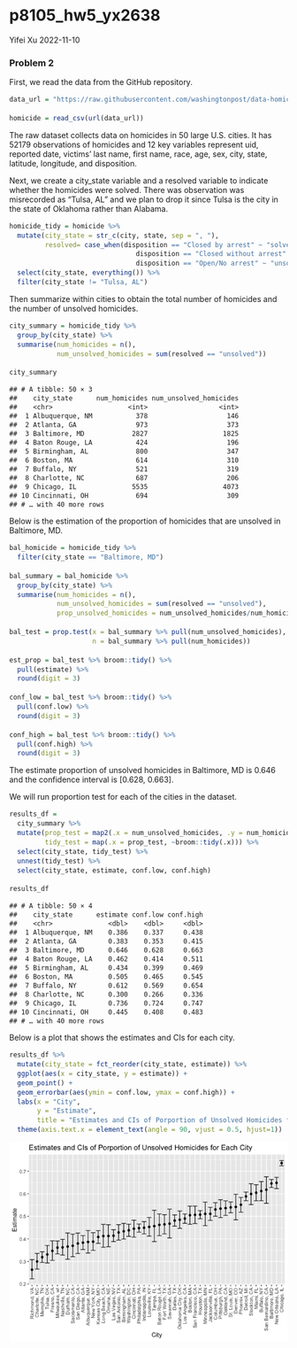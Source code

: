 p8105_hw5_yx2638
================
Yifei Xu
2022-11-10

### Problem 2

First, we read the data from the GitHub repository.

``` r
data_url = "https://raw.githubusercontent.com/washingtonpost/data-homicides/master/homicide-data.csv"

homicide = read_csv(url(data_url)) 
```

The raw dataset collects data on homicides in 50 large U.S. cities. It
has 52179 observations of homicides and 12 key variables represent uid,
reported date, victims’ last name, first name, race, age, sex, city,
state, latitude, longitude, and disposition.

Next, we create a city_state variable and a resolved variable to
indicate whether the homicides were solved. There was observation was
misrecorded as “Tulsa, AL” and we plan to drop it since Tulsa is the
city in the state of Oklahoma rather than Alabama.

``` r
homicide_tidy = homicide %>%
  mutate(city_state = str_c(city, state, sep = ", "),
         resolved= case_when(disposition == "Closed by arrest" ~ "solved",
                                disposition == "Closed without arrest" ~ "unsolved",
                                disposition == "Open/No arrest" ~ "unsolved")) %>% 
  select(city_state, everything()) %>%
  filter(city_state != "Tulsa, AL")
```

Then summarize within cities to obtain the total number of homicides and
the number of unsolved homicides.

``` r
city_summary = homicide_tidy %>%
  group_by(city_state) %>%
  summarise(num_homicides = n(),
            num_unsolved_homicides = sum(resolved == "unsolved")) 

city_summary 
```

    ## # A tibble: 50 × 3
    ##    city_state      num_homicides num_unsolved_homicides
    ##    <chr>                   <int>                  <int>
    ##  1 Albuquerque, NM           378                    146
    ##  2 Atlanta, GA               973                    373
    ##  3 Baltimore, MD            2827                   1825
    ##  4 Baton Rouge, LA           424                    196
    ##  5 Birmingham, AL            800                    347
    ##  6 Boston, MA                614                    310
    ##  7 Buffalo, NY               521                    319
    ##  8 Charlotte, NC             687                    206
    ##  9 Chicago, IL              5535                   4073
    ## 10 Cincinnati, OH            694                    309
    ## # … with 40 more rows

Below is the estimation of the proportion of homicides that are unsolved
in Baltimore, MD.

``` r
bal_homicide = homicide_tidy %>%
  filter(city_state == "Baltimore, MD")

bal_summary = bal_homicide %>%
  group_by(city_state) %>%
  summarise(num_homicides = n(),
            num_unsolved_homicides = sum(resolved == "unsolved"),
            prop_unsolved_homicides = num_unsolved_homicides/num_homicides) 

bal_test = prop.test(x = bal_summary %>% pull(num_unsolved_homicides),
                     n = bal_summary %>% pull(num_homicides))

est_prop = bal_test %>% broom::tidy() %>%
  pull(estimate) %>%
  round(digit = 3)

conf_low = bal_test %>% broom::tidy() %>%
  pull(conf.low) %>%
  round(digit = 3)

conf_high = bal_test %>% broom::tidy() %>%
  pull(conf.high) %>%
  round(digit = 3)
```

The estimate proportion of unsolved homicides in Baltimore, MD is 0.646
and the confidence interval is \[0.628, 0.663\].

We will run proportion test for each of the cities in the dataset.

``` r
results_df = 
  city_summary %>% 
  mutate(prop_test = map2(.x = num_unsolved_homicides, .y = num_homicides, ~prop.test(x = .x, n = .y)),
         tidy_test = map(.x = prop_test, ~broom::tidy(.x))) %>% 
  select(city_state, tidy_test) %>% 
  unnest(tidy_test) %>% 
  select(city_state, estimate, conf.low, conf.high)

results_df
```

    ## # A tibble: 50 × 4
    ##    city_state      estimate conf.low conf.high
    ##    <chr>              <dbl>    <dbl>     <dbl>
    ##  1 Albuquerque, NM    0.386    0.337     0.438
    ##  2 Atlanta, GA        0.383    0.353     0.415
    ##  3 Baltimore, MD      0.646    0.628     0.663
    ##  4 Baton Rouge, LA    0.462    0.414     0.511
    ##  5 Birmingham, AL     0.434    0.399     0.469
    ##  6 Boston, MA         0.505    0.465     0.545
    ##  7 Buffalo, NY        0.612    0.569     0.654
    ##  8 Charlotte, NC      0.300    0.266     0.336
    ##  9 Chicago, IL        0.736    0.724     0.747
    ## 10 Cincinnati, OH     0.445    0.408     0.483
    ## # … with 40 more rows

Below is a plot that shows the estimates and CIs for each city.

``` r
results_df %>%
  mutate(city_state = fct_reorder(city_state, estimate)) %>%
  ggplot(aes(x = city_state, y = estimate)) +
  geom_point() +
  geom_errorbar(aes(ymin = conf.low, ymax = conf.high)) +
  labs(x = "City",
       y = "Estimate",
       title = "Estimates and CIs of Porportion of Unsolved Homicides for Each City") +
  theme(axis.text.x = element_text(angle = 90, vjust = 0.5, hjust=1))
```

![](p8105_hw5_yx2638_files/figure-gfm/unnamed-chunk-6-1.png)<!-- -->
